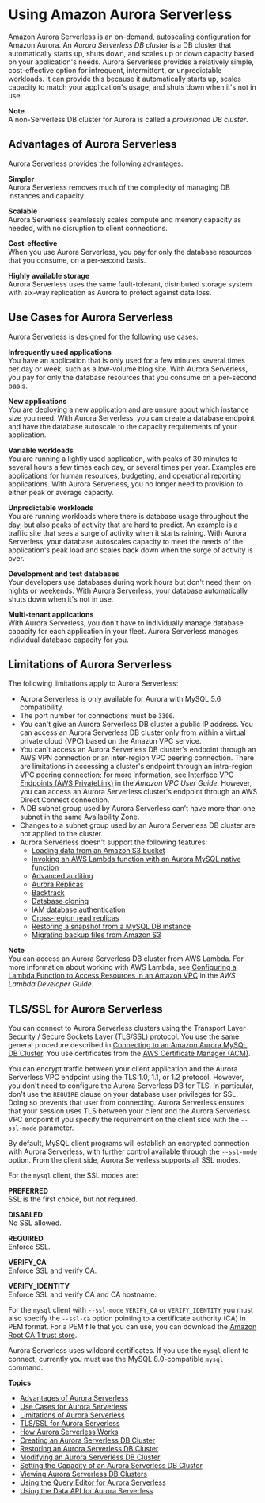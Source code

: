 # Using Amazon Aurora Serverless<a name="aurora-serverless"></a>

Amazon Aurora Serverless is an on\-demand, autoscaling configuration for Amazon Aurora\. An *Aurora Serverless DB cluster* is a DB cluster that automatically starts up, shuts down, and scales up or down capacity based on your application's needs\. Aurora Serverless provides a relatively simple, cost\-effective option for infrequent, intermittent, or unpredictable workloads\. It can provide this because it automatically starts up, scales capacity to match your application's usage, and shuts down when it's not in use\.

**Note**  
A non\-Serverless DB cluster for Aurora is called a *provisioned DB cluster*\.

## Advantages of Aurora Serverless<a name="aurora-serverless.advantages"></a>

Aurora Serverless provides the following advantages:

**Simpler**  
Aurora Serverless removes much of the complexity of managing DB instances and capacity\.

**Scalable**  
Aurora Serverless seamlessly scales compute and memory capacity as needed, with no disruption to client connections\.

**Cost\-effective**  
When you use Aurora Serverless, you pay for only the database resources that you consume, on a per\-second basis\. 

**Highly available storage**  
Aurora Serverless uses the same fault\-tolerant, distributed storage system with six\-way replication as Aurora to protect against data loss\.

## Use Cases for Aurora Serverless<a name="aurora-serverless.use-cases"></a>

Aurora Serverless is designed for the following use cases:

**Infrequently used applications**  
You have an application that is only used for a few minutes several times per day or week, such as a low\-volume blog site\. With Aurora Serverless, you pay for only the database resources that you consume on a per\-second basis\.

**New applications**  
You are deploying a new application and are unsure about which instance size you need\. With Aurora Serverless, you can create a database endpoint and have the database autoscale to the capacity requirements of your application\.

**Variable workloads**  
You are running a lightly used application, with peaks of 30 minutes to several hours a few times each day, or several times per year\. Examples are applications for human resources, budgeting, and operational reporting applications\. With Aurora Serverless, you no longer need to provision to either peak or average capacity\.

**Unpredictable workloads**  
You are running workloads where there is database usage throughout the day, but also peaks of activity that are hard to predict\. An example is a traffic site that sees a surge of activity when it starts raining\. With Aurora Serverless, your database autoscales capacity to meet the needs of the application's peak load and scales back down when the surge of activity is over\.

**Development and test databases**  
Your developers use databases during work hours but don't need them on nights or weekends\. With Aurora Serverless, your database automatically shuts down when it's not in use\.

**Multi\-tenant applications**  
With Aurora Serverless, you don't have to individually manage database capacity for each application in your fleet\. Aurora Serverless manages individual database capacity for you\.

## Limitations of Aurora Serverless<a name="aurora-serverless.limitations"></a>

The following limitations apply to Aurora Serverless:
+ Aurora Serverless is only available for Aurora with MySQL 5\.6 compatibility\.
+ The port number for connections must be `3306`\.
+ You can't give an Aurora Serverless DB cluster a public IP address\. You can access an Aurora Serverless DB cluster only from within a virtual private cloud \(VPC\) based on the Amazon VPC service\.
+ You can't access an Aurora Serverless DB cluster's endpoint through an AWS VPN connection or an inter\-region VPC peering connection\. There are limitations in accessing a cluster's endpoint through an intra\-region VPC peering connection; for more information, see [Interface VPC Endpoints \(AWS PrivateLink\)](https://docs.aws.amazon.com/vpc/latest/userguide/vpce-interface.html) in the *Amazon VPC User Guide*\. However, you can access an Aurora Serverless cluster's endpoint through an AWS Direct Connect connection\. 
+ A DB subnet group used by Aurora Serverless can’t have more than one subnet in the same Availability Zone\.
+ Changes to a subnet group used by an Aurora Serverless DB cluster are not applied to the cluster\.
+ Aurora Serverless doesn't support the following features:
  + [Loading data from an Amazon S3 bucket](AuroraMySQL.Integrating.LoadFromS3.md)
  + [Invoking an AWS Lambda function with an Aurora MySQL native function](AuroraMySQL.Integrating.Lambda.md#AuroraMySQL.Integrating.NativeLambda)
  + [Advanced auditing](AuroraMySQL.Auditing.md)
  + [Aurora Replicas](AuroraMySQL.Replication.md)
  + [Backtrack](AuroraMySQL.Replication.md)
  + [Database cloning](Aurora.Managing.Clone.md)
  + [IAM database authentication](UsingWithRDS.IAMDBAuth.md)
  + [Cross\-region read replicas](AuroraMySQL.Replication.CrossRegion.md)
  + [Restoring a snapshot from a MySQL DB instance](AuroraMySQL.Migrating.RDSMySQL.md)
  + [Migrating backup files from Amazon S3](AuroraMySQL.Migrating.ExtMySQL.md#AuroraMySQL.Migrating.ExtMySQL.S3)

**Note**  
You can access an Aurora Serverless DB cluster from AWS Lambda\. For more information about working with AWS Lambda, see [Configuring a Lambda Function to Access Resources in an Amazon VPC](https://docs.aws.amazon.com/lambda/latest/dg/vpc.html) in the *AWS Lambda Developer Guide*\.

## TLS/SSL for Aurora Serverless<a name="aurora-serverless.tls"></a>

 You can connect to Aurora Serverless clusters using the Transport Layer Security / Secure Sockets Layer \(TLS/SSL\) protocol\. You use the same general procedure described in [Connecting to an Amazon Aurora MySQL DB Cluster](Aurora.Connecting.md#Aurora.Connecting.AuroraMySQL)\. You use certificates from the [AWS Certificate Manager \(ACM\)](https://aws.amazon.com/certificate-manager/faqs/)\. 

 You can encrypt traffic between your client application and the Aurora Serverless VPC endpoint using the TLS 1\.0, 1\.1, or 1\.2 protocol\. However, you don't need to configure the Aurora Serverless DB for TLS\. In particular, don't use the `REQUIRE` clause on your database user privileges for SSL\. Doing so prevents that user from connecting\. Aurora Serverless ensures that your session uses TLS between your client and the Aurora Serverless VPC endpoint if you specify the requirement on the client side with the `--ssl-mode` parameter\. 

 By default, MySQL client programs will establish an encrypted connection with Aurora Serverless, with further control available through the `--ssl-mode` option\. From the client side, Aurora Serverless supports all SSL modes\. 

 For the `mysql` client, the SSL modes are: 

**PREFERRED**  
 SSL is the first choice, but not required\. 

**DISABLED**  
 No SSL allowed\. 

**REQUIRED**  
 Enforce SSL\. 

**VERIFY\_CA**  
 Enforce SSL and verify CA\. 

**VERIFY\_IDENTITY**  
 Enforce SSL and verify CA and CA hostname\. 

 For the `mysql` client with `--ssl-mode` `VERIFY_CA` or `VERIFY_IDENTITY` you must also specify the `--ssl-ca` option pointing to a certificate authority \(CA\) in PEM format\. For a PEM file that you can use, you can download the [Amazon Root CA 1 trust store](https://www.amazontrust.com/repository/AmazonRootCA1.pem)\. 

 Aurora Serverless uses wildcard certificates\. If you use the `mysql` client to connect, currently you must use the MySQL 8\.0\-compatible `mysql` command\. 

**Topics**
+ [Advantages of Aurora Serverless](#aurora-serverless.advantages)
+ [Use Cases for Aurora Serverless](#aurora-serverless.use-cases)
+ [Limitations of Aurora Serverless](#aurora-serverless.limitations)
+ [TLS/SSL for Aurora Serverless](#aurora-serverless.tls)
+ [How Aurora Serverless Works](aurora-serverless.how-it-works.md)
+ [Creating an Aurora Serverless DB Cluster](aurora-serverless.create.md)
+ [Restoring an Aurora Serverless DB Cluster](aurora-serverless.restorefromsnapshot.md)
+ [Modifying an Aurora Serverless DB Cluster](aurora-serverless.modifying.md)
+ [Setting the Capacity of an Aurora Serverless DB Cluster](aurora-serverless.setting-capacity.md)
+ [Viewing Aurora Serverless DB Clusters](aurora-serverless.viewing.md)
+ [Using the Query Editor for Aurora Serverless](query-editor.md)
+ [Using the Data API for Aurora Serverless](data-api.md)
